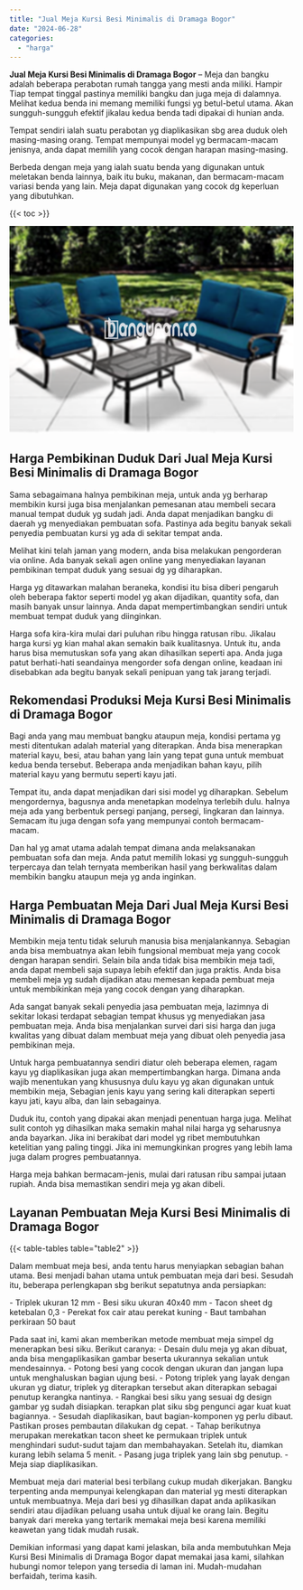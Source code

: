 ```yaml
---
title: "Jual Meja Kursi Besi Minimalis di Dramaga Bogor"
date: "2024-06-28"
categories: 
  - "harga"
---
```


**Jual Meja Kursi Besi Minimalis di Dramaga Bogor** – Meja dan bangku adalah beberapa perabotan rumah tangga yang mesti anda miliki. Hampir Tiap tempat tinggal pastinya memiliki bangku dan juga meja di dalamnya. Melihat kedua benda ini memang memiliki fungsi yg betul-betul utama. Akan sungguh-sungguh efektif jikalau kedua benda tadi dipakai di hunian anda.

Tempat sendiri ialah suatu perabotan yg diaplikasikan sbg area duduk oleh masing-masing orang. Tempat mempunyai model yg bermacam-macam jenisnya, anda dapat memilih yang cocok dengan harapan masing-masing.

Berbeda dengan meja yang ialah suatu benda yang digunakan untuk meletakan benda lainnya, baik itu buku, makanan, dan bermacam-macam variasi benda yang lain. Meja dapat digunakan yang cocok dg keperluan yang dibutuhkan.

{{< toc >}}

![Jual Meja Kursi Besi Minimalis di Dramaga Bogor](/images/jual-meja-besi-murah04.png)

## Harga Pembikinan Duduk Dari Jual Meja Kursi Besi Minimalis di Dramaga Bogor

Sama sebagaimana halnya pembikinan meja, untuk anda yg berharap membikin kursi juga bisa menjalankan pemesanan atau membeli secara manual tempat duduk yg sudah jadi. Anda dapat menjadikan bangku di daerah yg menyediakan pembuatan sofa. Pastinya ada begitu banyak sekali penyedia pembuatan kursi yg ada di sekitar tempat anda.

Melihat kini telah jaman yang modern, anda bisa melakukan pengorderan via online. Ada banyak sekali agen online yang menyediakan layanan pembikinan tempat duduk yang sesuai dg yg diharapkan.

Harga yg ditawarkan malahan beraneka, kondisi itu bisa diberi pengaruh oleh beberapa faktor seperti model yg akan dijadikan, quantity sofa, dan masih banyak unsur lainnya. Anda dapat mempertimbangkan sendiri untuk membuat tempat duduk yang diinginkan.

Harga sofa kira-kira mulai dari puluhan ribu hingga ratusan ribu. Jikalau harga kursi yg kian mahal akan semakin baik kualitasnya. Untuk itu, anda harus bisa memutuskan sofa yang akan dihasilkan seperti apa. Anda juga patut berhati-hati seandainya mengorder sofa dengan online, keadaan ini disebabkan ada begitu banyak sekali penipuan yang tak jarang terjadi.

## Rekomendasi Produksi Meja Kursi Besi Minimalis di Dramaga Bogor

Bagi anda yang mau membuat bangku ataupun meja, kondisi pertama yg mesti ditentukan adalah material yang diterapkan. Anda bisa menerapkan material kayu, besi, atau bahan yang lain yang tepat guna untuk membuat kedua benda tersebut. Beberapa anda menjadikan bahan kayu, pilih material kayu yang bermutu seperti kayu jati.

Tempat itu, anda dapat menjadikan dari sisi model yg diharapkan. Sebelum mengordernya, bagusnya anda menetapkan modelnya terlebih dulu. halnya meja ada yang berbentuk persegi panjang, persegi, lingkaran dan lainnya. Semacam itu juga dengan sofa yang mempunyai contoh bermacam-macam.

Dan hal yg amat utama adalah tempat dimana anda melaksanakan pembuatan sofa dan meja. Anda patut memilih lokasi yg sungguh-sungguh terpercaya dan telah ternyata memberikan hasil yang berkwalitas dalam membikin bangku ataupun meja yg anda inginkan.

## Harga Pembuatan Meja Dari Jual Meja Kursi Besi Minimalis di Dramaga Bogor

Membikin meja tentu tidak seluruh manusia bisa menjalankannya. Sebagian anda bisa membuatnya akan lebih fungsional membuat meja yang cocok dengan harapan sendiri. Selain bila anda tidak bisa membikin meja tadi, anda dapat membeli saja supaya lebih efektif dan juga praktis. Anda bisa membeli meja yg sudah dijadikan atau memesan kepada pembuat meja untuk membikinkan meja yang cocok dengan yang diharapkan.

Ada sangat banyak sekali penyedia jasa pembuatan meja, lazimnya di sekitar lokasi terdapat sebagian tempat khusus yg menyediakan jasa pembuatan meja. Anda bisa menjalankan survei dari sisi harga dan juga kwalitas yang dibuat dalam membuat meja yang dibuat oleh penyedia jasa pembikinan meja.

Untuk harga pembuatannya sendiri diatur oleh beberapa elemen, ragam kayu yg diaplikasikan juga akan mempertimbangkan harga. Dimana anda wajib menentukan yang khususnya dulu kayu yg akan digunakan untuk membikin meja, Sebagian jenis kayu yang sering kali diterapkan seperti kayu jati, kayu alba, dan lain sebagainya.

Duduk itu, contoh yang dipakai akan menjadi penentuan harga juga. Melihat sulit contoh yg dihasilkan maka semakin mahal nilai harga yg seharusnya anda bayarkan. Jika ini berakibat dari model yg ribet membutuhkan ketelitian yang paling tinggi. Jika ini memungkinkan progres yang lebih lama juga dalam progres pembuatannya.

Harga meja bahkan bermacam-jenis, mulai dari ratusan ribu sampai jutaan rupiah. Anda bisa memastikan sendiri meja yg akan dibeli.

## Layanan Pembuatan Meja Kursi Besi Minimalis di Dramaga Bogor

{{< table-tables table="table2" >}}

Dalam membuat meja besi, anda tentu harus menyiapkan sebagian bahan utama. Besi menjadi bahan utama untuk pembuatan meja dari besi. Sesudah itu, beberapa perlengkapan sbg berikut sepatutnya anda persiapkan:

\- Triplek ukuran 12 mm - Besi siku ukuran 40x40 mm - Tacon sheet dg ketebalan 0,3 - Perekat fox cair atau perekat kuning - Baut tambahan perkiraan 50 baut

Pada saat ini, kami akan memberikan metode membuat meja simpel dg menerapkan besi siku. Berikut caranya: - Desain dulu meja yg akan dibuat, anda bisa mengaplikasikan gambar beserta ukurannya sekalian untuk mendesainnya. - Potong besi yang cocok dengan ukuran dan jangan lupa untuk menghaluskan bagian ujung besi. - Potong triplek yang layak dengan ukuran yg diatur, triplek yg diterapkan tersebut akan diterapkan sebagai penutup kerangka nantinya. - Rangkai besi siku yang sesuai dg design gambar yg sudah disiapkan. terapkan plat siku sbg pengunci agar kuat kuat bagiannya. - Sesudah diaplikasikan, baut bagian-komponen yg perlu dibaut. Pastikan proses pembautan dilakukan dg cepat. - Tahap berikutnya merupakan merekatkan tacon sheet ke permukaan triplek untuk menghindari sudut-sudut tajam dan membahayakan. Setelah itu, diamkan kurang lebih selama 5 menit. - Pasang juga triplek yang lain sbg penutup. - Meja siap diaplikasikan.

Membuat meja dari material besi terbilang cukup mudah dikerjakan. Bangku terpenting anda mempunyai kelengkapan dan material yg mesti diterapkan untuk membuatnya. Meja dari besi yg dihasilkan dapat anda aplikasikan sendiri atau dijadikan peluang usaha untuk dijual ke orang lain. Begitu banyak dari mereka yang tertarik memakai meja besi karena memiliki keawetan yang tidak mudah rusak.

Demikian informasi yang dapat kami jelaskan, bila anda membutuhkan Meja Kursi Besi Minimalis di Dramaga Bogor dapat memakai jasa kami, silahkan hubungi nomor telepon yang tersedia di laman ini. Mudah-mudahan berfaidah, terima kasih.
